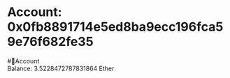
Account: 0x0fb8891714e5ed8ba9ecc196fca59e76f682fe35
===================================================
  
#📜Account  
Balance: 3.5228472787831864 Ether